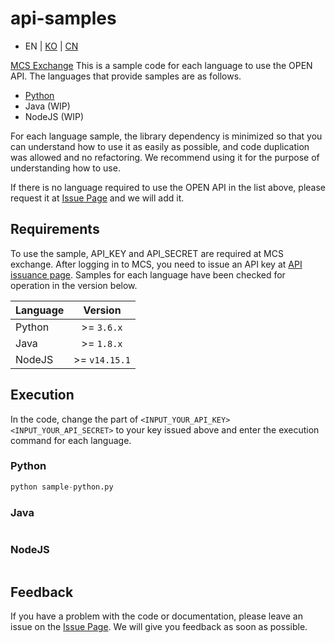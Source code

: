 # api-samples

- EN | [KO](docs/README-KO.md) | [CN](docs/README-CN.md)

[MCS Exchange](https://mycoinstory.com/) This is a sample code for each language to use the OPEN API. The languages ​​that provide samples are as follows.

- [Python](sample-python.py)
- Java (WIP)
- NodeJS (WIP)

For each language sample, the library dependency is minimized so that you can understand how to use it as easily as possible, and code duplication was allowed and no refactoring. We recommend using it for the purpose of understanding how to use.

If there is no language required to use the OPEN API in the list above, please request it at [Issue Page](https://github.com/mcs-exchange/api-samples/issues) and we will add it.

## Requirements
To use the sample, API_KEY and API_SECRET are required at MCS exchange. After logging in to MCS, you need to issue an API key at [API issuance page](https://mycoinstory.com/account/api).
Samples for each language have been checked for operation in the version below.

|Language | Version       |
|---------|:-------------:|
|Python   | >= `3.6.x`    |
|Java     | >= `1.8.x`    |
|NodeJS   | >= `v14.15.1` |

## Execution
In the code, change the part of `<INPUT_YOUR_API_KEY>` `<INPUT_YOUR_API_SECRET>` to your key issued above and enter the execution command for each language.

### Python
```python 
python sample-python.py
```
### Java
```java
```
### NodeJS
```nodejs
```

## Feedback
If you have a problem with the code or documentation, please leave an issue on the [Issue Page](https://github.com/mcs-exchange/api-samples/issues). We will give you feedback as soon as possible.